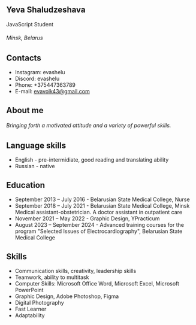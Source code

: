 ## Yeva Shaludzeshava
JavaScript Student
###### Minsk, Belarus
## Contacts
- Instagram: evashelu
- Discord: evashelu
- Phone: +375447363789
- E-mail: evavolk43@gmail.com
## About me
###### Bringing forth a motivated attitude and a variety of powerful skills. 
## Language skills
- English - pre-intermidiate, good reading and translating ability
- Russian - native
## Education 
- September 2013 – July 2016 - Belarusian State Medical College, Nurse
- September 2018 – July 2021 - Belarusian State Medical College, Minsk Medical assistant-obstetrician. A doctor assistant in outpatient care
- November 2021 – May 2022 - Graphic Design, YPracticum
- August 2023 – September 2024 - Advanced training courses for the program "Selected Issues of Electrocardiography", Belarusian State Medical College
## Skills 
- Communication skills, creativity, leadership skills
- Teamwork, ability to multitask
- Computer Skills: Microsoft Office Word, Microsoft Excel, Microsoft PowerPoint
- Graphic Design, Adobe Photoshop, Figma
- Digital Photography
- Fast Learner
- Adaptability
